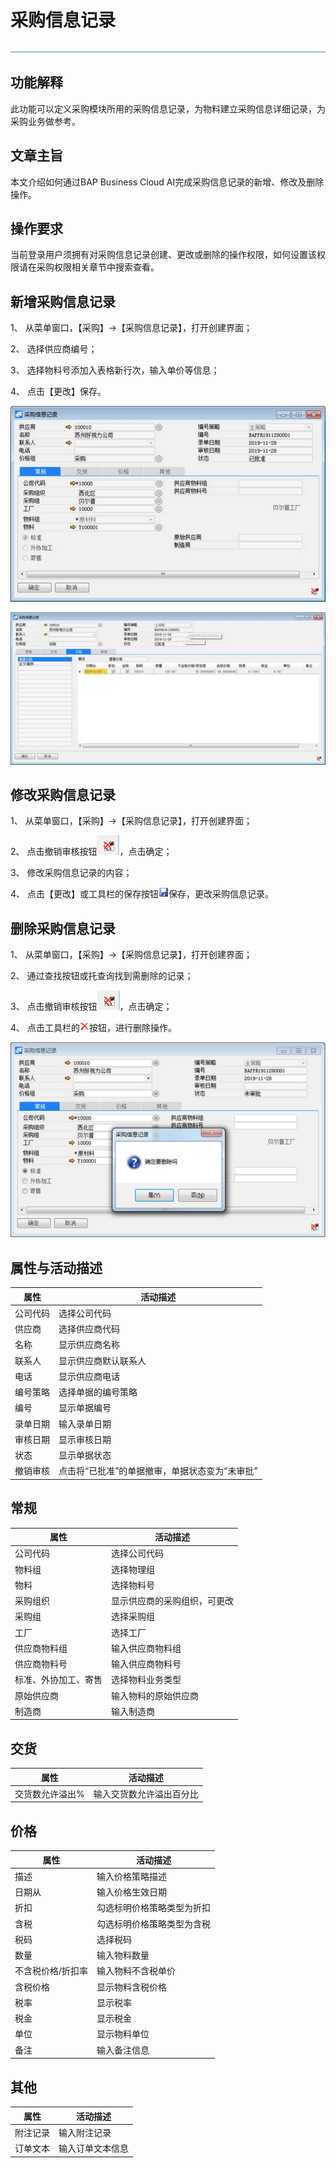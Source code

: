 # 采购信息记录 

![img](图片/横线.png)

## 功能解释 

此功能可以定义采购模块所用的采购信息记录，为物料建立采购信息详细记录，为采购业务做参考。

## 文章主旨 

本文介绍如何通过BAP Business Cloud AI完成采购信息记录的新增、修改及删除操作。

## 操作要求 

当前登录用户须拥有对采购信息记录创建、更改或删除的操作权限，如何设置该权限请在采购权限相关章节中搜索查看。

## 新增采购信息记录 

1、 从菜单窗口，【采购】->【采购信息记录】，打开创建界面；

2、 选择供应商编号；

3、 选择物料号添加入表格新行次，输入单价等信息；

4、 点击【更改】保存。

![img](图片/采购信息记录1.jpg)

![img](图片/采购信息记录2.jpg)

 

## 修改采购信息记录 

1、 从菜单窗口，【采购】->【采购信息记录】，打开创建界面；

2、 点击撤销审核按钮![img](图片/撤销审核.png)，点击确定；

3、 修改采购信息记录的内容；

4、 点击【更改】或工具栏的保存按钮![img](图片/保存.png)保存，更改采购信息记录。

## 删除采购信息记录 

1、 从菜单窗口，【采购】->【采购信息记录】，打开创建界面；

2、 通过查找按钮或托查询找到需删除的记录；

3、 点击撤销审核按钮![img](图片/撤销审核.png)，点击确定；

4、 点击工具栏的![img](图片/删除.png)按钮，进行删除操作。

![img](图片/采购信息记录3.jpg)

## 属性与活动描述 

| **属性** | **活动描述**                                   |
| -------- | ---------------------------------------------- |
| 公司代码 | 选择公司代码                                   |
| 供应商   | 选择供应商代码                                 |
| 名称     | 显示供应商名称                                 |
| 联系人   | 显示供应商默认联系人                           |
| 电话     | 显示供应商电话                                 |
| 编号策略 | 选择单据的编号策略                             |
| 编号     | 显示单据编号                                   |
| 录单日期 | 输入录单日期                                   |
| 审核日期 | 显示审核日期                                   |
| 状态     | 显示单据状态                                   |
| 撤销审核 | 点击将“已批准”的单据撤审，单据状态变为“未审批” |

## 常规 

| **属性**             | **活动描述**                 |
| -------------------- | ---------------------------- |
| 公司代码             | 选择公司代码                 |
| 物料组               | 选择物理组                   |
| 物料                 | 选择物料号                   |
| 采购组织             | 显示供应商的采购组织，可更改 |
| 采购组               | 选择采购组                   |
| 工厂                 | 选择工厂                     |
| 供应商物料组         | 输入供应商物料组             |
| 供应商物料号         | 输入供应商物料号             |
| 标准、外协加工、寄售 | 选择物料业务类型             |
| 原始供应商           | 输入物料的原始供应商         |
| 制造商               | 输入制造商                   |

## 交货 

| **属性**        | **活动描述**             |
| --------------- | ------------------------ |
| 交货数允许溢出% | 输入交货数允许溢出百分比 |

## 价格 

| **属性**          | **活动描述**               |
| ----------------- | -------------------------- |
| 描述              | 输入价格策略描述           |
| 日期从            | 输入价格生效日期           |
| 折扣              | 勾选标明价格策略类型为折扣 |
| 含税              | 勾选标明价格策略类型为含税 |
| 税码              | 选择税码                   |
| 数量              | 输入物料数量               |
| 不含税价格/折扣率 | 输入物料不含税单价         |
| 含税价格          | 显示物料含税价格           |
| 税率              | 显示税率                   |
| 税金              | 显示税金                   |
| 单位              | 显示物料单位               |
| 备注              | 输入备注信息               |

## 其他 

| **属性** | **活动描述**     |
| -------- | ---------------- |
| 附注记录 | 输入附注记录     |
| 订单文本 | 输入订单文本信息 |

 
